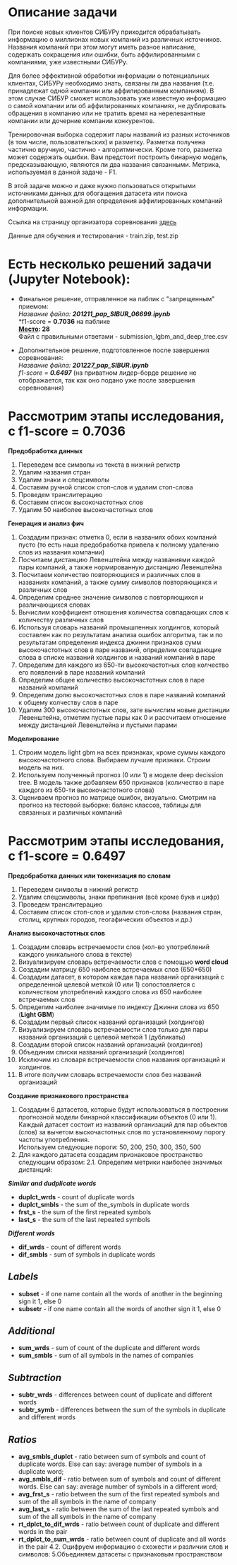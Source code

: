  # Описание задачи

  При поиске новых клиентов СИБУРу приходится обрабатывать информацию о миллионах новых компаний из различных источников. Названия компаний при этом могут иметь разное написание, содержать сокращения или ошибки, быть аффилированными с компаниями, уже известными СИБУРу.
  
  Для более эффективной обработки информации о потенциальных клиентах, СИБУРу необходимо знать, связаны ли два названия (т.е. принадлежат одной компании или аффилированным компаниям). В этом случае СИБУР сможет использовать уже известную информацию о самой компании или об аффилированных компаниях, не дублировать обращения в компанию или не тратить время на нерелевантные компании или дочерние компании конкурентов.
  
  Тренировочная выборка содержит пары названий из разных источников (в том числе, пользовательских) и разметку. Разметка получена частично вручную, частично - алгоритмически. Кроме того, разметка может содержать ошибки. Вам предстоит построить бинарную модель, предсказывающую, являются ли два названия связанными. Метрика, используемая в данной задаче - F1.
  
  В этой задаче можно и даже нужно пользоваться открытыми источниками данных для обогащения датасета или поиска дополнительной важной для определения аффилированных компаний информации.


Ссылка на страницу организатора соревнования [здесь](https://sibur.ai-community.com/competitions/4/tasks/12)


Данные для обучения и тестирования - train.zip, test.zip

# Есть несколько решений задачи (Jupyter Notebook):
 - Финальное решение, отправленное на паблик с "запрещенным" приемом:  
 *Название файла: **201211_pap_SIBUR_06699.ipynb***  
 *f1-score = **0.7036** на паблике  
 **[Место](https://sibur.ai-community.com/competitions/4/tasks/12/rating): 28**  
Файл с правильными ответами - submission_lgbm_and_deep_tree.csv

- Дополнительное решение, подготовленное после завершения соревнования:  
*Название файла: **201227_pap_SIBUR.ipynb***  
*f1-score = **0.6497*** (на приватном лидер-борде решение не отображается, так как оно подано уже после завершения соревнования)

# Рассмотрим этапы исследования, с f1-score = 0.7036
**Предобработка данных**
1. Переведем все символы из текста в нижний регистр
2. Удалим названия стран
3. Удалим знаки и спецсимволы
4. Составим ручной список стоп-слов и удалим стоп-слова
5. Проведем транслитерацию
6. Составим список высокочастотных слов
7. Удалим 50 наиболее высокочастотных слов

**Генерация и анализ фич**
1. Создадим признак: отметка 0, если в названиях обоих компаний пусто (то есть наша предобработка привела к полному удалению слов из названия компании)
2. Посчитаем дистанцию Левенштейна между названиями каждой пары компаний, а также нормированную дистанцию Левенштейна
3. Посчитаем количество повторяющихся и различных слов в названиях компаний, а также сумму символов повторяющихся и различных слов
4. Определим среднее значение символов с повторяющихся и различающихся словах
5. Вычислим коэффициент отношения количества совпадающих слов к количеству различных слов
6. Используя словарь названий промышленных холдингов, который составлен как по результатам анализа ошибок алгоритма, так и по результатам определения индекса джинни признаков сумм высокочастотных слов в паре названий, определим совпадающие слова в списке названий холдингов и названий компаний в паре
7. Определим для каждого из 650-ти высокочастотных слов колчество его появлений в паре названий компаний
8. Определим общее количество высокочастотных слов в паре названий компаний
9. Определим долю высокочастотных слов в паре названий компаний к общему колчеству слов в паре
10. Удалим 300 высокочастотных слов, зате вычислим новые дистанции Левенштейна, отметим пустые пары как 0 и рассчитаем отношение между дистанцией Левенштейна и пустыми парами

**Моделирование**
1. Строим модель light gbm на всех признаках, кроме суммы каждого высокочастотного слова. Выбираем лучшие признаки. Строим модель на них.
2. Используем полученный прогноз (0 или 1) в моделе deep decission tree. В модель также добавляем 650 признаков (количество в паре каждого из 650-ти высокочастотного слова)
3. Оцениваем прогноз по матрице ошибок, визуально. Смотрим на прогноз на тестовой выборке: баланс классов, таблицы для связанных и различных компаний

# Рассмотрим этапы исследования, с f1-score = 0.6497
**Предобработка данных или токенизация по словам**
1. Переведем символы в нижний регистр
2. Удалим спецсимволы, знаки препинания (всё кроме букв и цифр)
3. Проведем транслитерацию
4. Составим список стоп-слов и удалим стоп-слова (названия стран, столиц, крупных городов, геогафических объектов и др.)

**Анализ высокочастотных слов**
1. Создадим словарь встречаемости слов (кол-во употреблений каждого уникального слова в тексте)
2. Визуализируем словарь встречаемости слов с помощью **word cloud**
3. Создадим матрицу 650 наиболее встречаемых слов (650*650)
4. Создадим датасет, в котором каждая пара названий организаций с определенной целевой меткой (0 или 1) сопостовляется с количеством употреблений каждого слова из 650 наиболее встречаемых слов 
5. Определим наиболее значимые по индексу Джинни слова из 650 (**Light GBM**)
6. Создадим первый список названий организаций (холдингов)
7. Визуализируем словарь встречаемости слов только для пары названий организаций с целевой меткой 1 (дубликаты)
8. Создадим второй список названий организаций (холдингов)
9. Объединим списки названий организаций (холдингов)
10. Исключим из словаря встречаемости слов названия организаций и холдингов. 
11. В итоге получим словарь встречаемости слов без названий организаций

**Создание признакового пространства**
1. Создадим 6 датасетов, которые будут использоваться в построении прогнозной модели бинарной классификации объектов (0 или 1).  
Каждый датасет состоит из названий организаций для пар объектов (слов) за вычетом выскочастотных слов по установленному порогу частоты употребления.  
Используем следующие пороги: 50, 200, 250, 300, 350, 500
2. Для каждого датасета создадим признаковое пространство следующим образом:
2.1. Определим метрики наиболее значимых дистанций:

 ***Similar and dudplicate words***
 - **duplct_wrds** - count of duplicate words
 - **duplct_smbls** - the sum of the_symbols in duplicate words
 - **frst_s** - the sum of the first repeated symbols
 - **last_s** - the sum of the last repeated symbols


***Different words***
 - **dif_wrds** - count of different words
 - **dif_smbls** - sum of symbols in duplicate words
 
 
## *Labels*
 - **subset** - if one name contain all the words of another in the beginning sign it 1, else 0
 - **subsetr** - if one name contain all the words of another sign it 1, else 0
 
## *Additional*
 - **sum_wrds** - sum of count of the duplicate and different words
 - **sum_smbls** - sum of all symbols in the names of companies
 
## *Subtraction*
 - **subtr_wrds** - differences between count of duplicate and different words
 - **subtr_symb** - differences between the sum of the symbols in duplicate and different words
 
## *Ratios*
 - **avg_smbls_duplct** - ratio between sum of symbols and count of duplicate words. Else can say: average number of symbols in a duplicate word;
 - **avg_smbls_dif** - ratio between sum of symbols and count of different words. Else can say: average number of symbols in a different word;
 - **avg_frst_s** - ratio between the sum of the first repeated symbols and sum of the all symbols in the name of company
 - **avg_last_s** - ratio between the sum of the last repeated symbols and sum of the all symbols in the name of company 
 - **rt_dplct_to_dif_wrds** - ratio between count of duplicate and different words in the pair
 - **rt_dplct_to_sum_wrds** - ratio between count of duplicate and all words in the pair
4.2. Оцифруем информацию о схожести и различии слов и символов:
5.Объединяем датасеты с признаковым пространством
